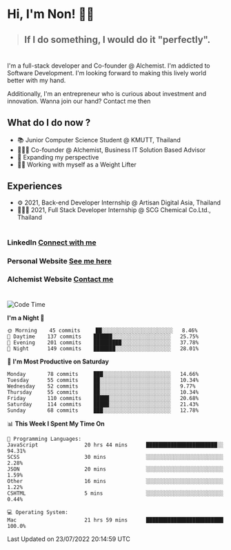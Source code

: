 # Hi, I'm Non! 🖐🏻

> ## If I do something, I would do it "perfectly".

#

I'm a full-stack developer and Co-founder @ Alchemist. I'm addicted to Software Development. I'm looking forward to making this lively world better with my hand.

Additionally, I'm an entrepreneur who is curious about investment and innovation. Wanna join our hand? Contact me then

## What do I do now ?

- 📚 Junior Computer Science Student @ KMUTT, Thailand
- 🧑🏻‍💻 Co-founder @ Alchemist, Business IT Solution Based Advisor
- 🌈 Expanding my perspective
- 🏋🏻 Working with myself as a Weight Lifter

## Experiences

- ⚙️ 2021, Back-end Developer Internship @ Artisan Digital Asia, Thailand
- 🧑🏻‍💻 2021, Full Stack Developer Internship @ SCG Chemical Co.Ltd., Thailand

#

### LinkedIn [Connect with me](https://www.linkedin.com/in/non-nontra/)

### Personal Website [See me here](https://nonnontra.com/)

### Alchemist Website [Contact me](https://alchemist-softwarehouse.co/)

#

<!--START_SECTION:waka-->
![Code Time](http://img.shields.io/badge/Code%20Time-1%2C919%20hrs%2018%20mins-blue)

**I'm a Night 🦉** 

```text
🌞 Morning    45 commits     ██░░░░░░░░░░░░░░░░░░░░░░░   8.46% 
🌆 Daytime    137 commits    ██████░░░░░░░░░░░░░░░░░░░   25.75% 
🌃 Evening    201 commits    █████████░░░░░░░░░░░░░░░░   37.78% 
🌙 Night      149 commits    ███████░░░░░░░░░░░░░░░░░░   28.01%

```
📅 **I'm Most Productive on Saturday** 

```text
Monday       78 commits     ███░░░░░░░░░░░░░░░░░░░░░░   14.66% 
Tuesday      55 commits     ██░░░░░░░░░░░░░░░░░░░░░░░   10.34% 
Wednesday    52 commits     ██░░░░░░░░░░░░░░░░░░░░░░░   9.77% 
Thursday     55 commits     ██░░░░░░░░░░░░░░░░░░░░░░░   10.34% 
Friday       110 commits    █████░░░░░░░░░░░░░░░░░░░░   20.68% 
Saturday     114 commits    █████░░░░░░░░░░░░░░░░░░░░   21.43% 
Sunday       68 commits     ███░░░░░░░░░░░░░░░░░░░░░░   12.78%

```


📊 **This Week I Spent My Time On** 

```text
💬 Programming Languages: 
JavaScript               20 hrs 44 mins      ███████████████████████░░   94.31% 
SCSS                     30 mins             ░░░░░░░░░░░░░░░░░░░░░░░░░   2.28% 
JSON                     20 mins             ░░░░░░░░░░░░░░░░░░░░░░░░░   1.59% 
Other                    16 mins             ░░░░░░░░░░░░░░░░░░░░░░░░░   1.22% 
CSHTML                   5 mins              ░░░░░░░░░░░░░░░░░░░░░░░░░   0.44%

💻 Operating System: 
Mac                      21 hrs 59 mins      █████████████████████████   100.0%

```


 Last Updated on 23/07/2022 20:14:59 UTC
<!--END_SECTION:waka-->
